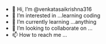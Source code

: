 - 👋 Hi, I’m @venkatasaikrishna316
- 👀 I’m interested in ...learning coding 
- 🌱 I’m currently learning ...anything
- 💞️ I’m looking to collaborate on ...
- 📫 How to reach me ...

<!---
venkatasaikrishna316/venkatasaikrishna316 is a ✨ special ✨ repository because its `README.md` (this file) appears on your GitHub profile.
You can click the Preview link to take a look at your changes.
--->
